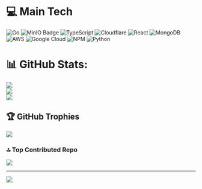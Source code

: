 # 💻 Main Tech
![Go](https://img.shields.io/badge/go-%2300ADD8.svg?style=for-the-badge&logo=go&logoColor=white) ![MinIO Badge](https://img.shields.io/badge/MinIO-C72E49?logo=minio&logoColor=fff&style=for-the-badge) ![TypeScript](https://shields.io/badge/TypeScript-3178C6?logo=TypeScript&logoColor=FFF&style=for-the-badge)  ![Cloudflare](https://img.shields.io/badge/Cloudflare-F38020?style=for-the-badge&logo=Cloudflare&logoColor=white) ![React](https://img.shields.io/badge/react-%2320232a.svg?style=for-the-badge&logo=react&logoColor=%2361DAFB) ![MongoDB](https://img.shields.io/badge/MongoDB-%234ea94b.svg?style=for-the-badge&logo=mongodb&logoColor=white) ![AWS](https://img.shields.io/badge/AWS-%23FF9900.svg?style=for-the-badge&logo=amazon-aws&logoColor=white) ![Google Cloud](https://img.shields.io/badge/GoogleCloud-%234285F4.svg?style=for-the-badge&logo=google-cloud&logoColor=white) ![NPM](https://img.shields.io/badge/NPM-%23CB3837.svg?style=for-the-badge&logo=npm&logoColor=white) ![Python](https://img.shields.io/badge/python-%233776AB.svg?style=for-the-badge&logo=python&logoColor=white)


# 📊 GitHub Stats:
![](https://github-readme-stats.vercel.app/api?username=0de011c186bf2077104c6ba477ececf0&theme=dark&hide_border=false&include_all_commits=false&count_private=false)<br/>
![](https://github-readme-streak-stats.herokuapp.com/?user=0de011c186bf2077104c6ba477ececf0&theme=dark&hide_border=false)<br/>
![](https://github-readme-stats.vercel.app/api/top-langs/?username=0de011c186bf2077104c6ba477ececf0&theme=dark&hide_border=false&include_all_commits=false&count_private=false&layout=compact)

## 🏆 GitHub Trophies
![](https://github-profile-trophy.vercel.app/?username=0de011c186bf2077104c6ba477ececf0&theme=radical&no-frame=false&no-bg=true&margin-w=4)

### 🔝 Top Contributed Repo
![](https://github-contributor-stats.vercel.app/api?username=0de011c186bf2077104c6ba477ececf0&limit=5&theme=dark&combine_all_yearly_contributions=true)

---
[![](https://visitcount.itsvg.in/api?id=0de011c186bf2077104c6ba477ececf0&icon=0&color=0)](https://visitcount.itsvg.in)
